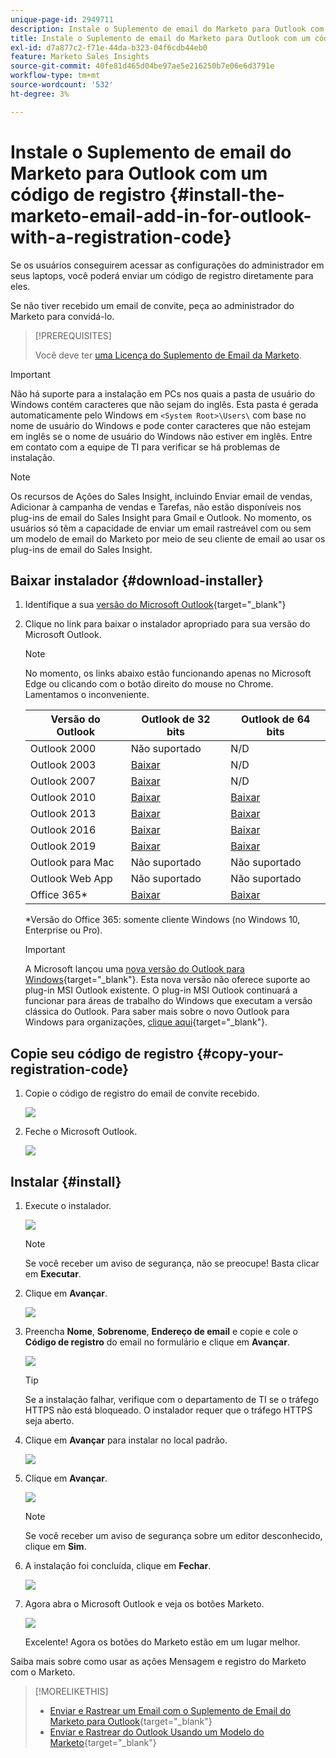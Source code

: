 ```yaml
---
unique-page-id: 2949711
description: Instale o Suplemento de email do Marketo para Outlook com um código de registro - Documentação do Marketo - Documentação do produto
title: Instale o Suplemento de email do Marketo para Outlook com um código de registro
exl-id: d7a877c2-f71e-44da-b323-04f6cdb44eb0
feature: Marketo Sales Insights
source-git-commit: 40fe81d465d04be97ae5e216250b7e06e6d3791e
workflow-type: tm+mt
source-wordcount: '532'
ht-degree: 3%

---
```


# Instale o Suplemento de email do Marketo para Outlook com um código de registro {#install-the-marketo-email-add-in-for-outlook-with-a-registration-code}

Se os usuários conseguirem acessar as configurações do administrador em seus laptops, você poderá enviar um código de registro diretamente para eles.

Se não tiver recebido um email de convite, peça ao administrador do Marketo para convidá-lo.

>[!PREREQUISITES]
>
>Você deve ter [uma Licença do Suplemento de Email da Marketo](/help/marketo/product-docs/marketo-sales-insight/msi-outlook-plugin/issue-a-marketo-email-add-in-license.md).

>[!IMPORTANT]
>
>Não há suporte para a instalação em PCs nos quais a pasta de usuário do Windows contém caracteres que não sejam do inglês. Esta pasta é gerada automaticamente pelo Windows em `<System Root>\Users\` com base no nome de usuário do Windows e pode conter caracteres que não estejam em inglês se o nome de usuário do Windows não estiver em inglês. Entre em contato com a equipe de TI para verificar se há problemas de instalação.

>[!NOTE]
>
>Os recursos de Ações do Sales Insight, incluindo Enviar email de vendas, Adicionar à campanha de vendas e Tarefas, não estão disponíveis nos plug-ins de email do Sales Insight para Gmail e Outlook. No momento, os usuários só têm a capacidade de enviar um email rastreável com ou sem um modelo de email do Marketo por meio de seu cliente de email ao usar os plug-ins de email do Sales Insight.

## Baixar instalador {#download-installer}

1. Identifique a sua [versão do Microsoft Outlook](https://support.office.com/en-us/article/what-version-of-outlook-do-i-have-b3a9568c-edb5-42b9-9825-d48d82b2257c){target="_blank"}

1. Clique no link para baixar o instalador apropriado para sua versão do Microsoft Outlook.

   >[!NOTE]
   >
   >No momento, os links abaixo estão funcionando apenas no Microsoft Edge ou clicando com o botão direito do mouse no Chrome. Lamentamos o inconveniente.

   | Versão do Outlook | Outlook de 32 bits | Outlook de 64 bits |
   |---|---|---|
   | Outlook 2000 | Não suportado | N/D |
   | Outlook 2003 | [Baixar](https://munchkin.marketo.net/MarketoAddInSetup32.msi) | N/D |
   | Outlook 2007 | [Baixar](https://munchkin.marketo.net/MarketoAddInSetup32.msi) | N/D |
   | Outlook 2010 | [Baixar](https://munchkin.marketo.net/MarketoAddInSetup32.msi) | [Baixar](https://munchkin.marketo.net/MarketoAddInSetup64.msi) |
   | Outlook 2013 | [Baixar](https://munchkin.marketo.net/MarketoAddInSetup32.msi) | [Baixar](https://munchkin.marketo.net/MarketoAddInSetup64.msi) |
   | Outlook 2016 | [Baixar](https://munchkin.marketo.net/MarketoAddInSetup32.msi) | [Baixar](https://munchkin.marketo.net/MarketoAddInSetup64.msi) |
   | Outlook 2019 | [Baixar](https://munchkin.marketo.net/MarketoAddInSetup32.msi) | [Baixar](https://munchkin.marketo.net/MarketoAddInSetup64.msi) |
   | Outlook para Mac | Não suportado | Não suportado |
   | Outlook Web App | Não suportado | Não suportado |
   | Office 365* | [Baixar](https://munchkin.marketo.net/MarketoAddInSetup32.msi) | [Baixar](https://munchkin.marketo.net/MarketoAddInSetup64.msi) |

   *Versão do Office 365: somente cliente Windows (no Windows 10, Enterprise ou Pro).

   >[!IMPORTANT]
   >
   >A Microsoft lançou uma [nova versão do Outlook para Windows](https://techcommunity.microsoft.com/t5/outlook-blog/new-outlook-for-windows-now-available/ba-p/3932068){target="_blank"}. Esta nova versão não oferece suporte ao plug-in MSI Outlook existente. O plug-in MSI Outlook continuará a funcionar para áreas de trabalho do Windows que executam a versão clássica do Outlook. Para saber mais sobre o novo Outlook para Windows para organizações, [clique aqui](https://techcommunity.microsoft.com/t5/outlook-blog/the-new-outlook-for-windows-for-organization-admins/ba-p/3929169){target="_blank"}.

## Copie seu código de registro {#copy-your-registration-code}

1. Copie o código de registro do email de convite recebido.

   ![](assets/image2016-7-22-10-3a45-3a10.png)

1. Feche o Microsoft Outlook.

   ![](assets/ent-key-close-outlook-hand.png)

## Instalar {#install}

1. Execute o instalador.

   ![](assets/image2016-7-25-10-3a23-3a33.png)

   >[!NOTE]
   >
   >Se você receber um aviso de segurança, não se preocupe! Basta clicar em **Executar**.

1. Clique em **Avançar**.

   ![](assets/welcome-to-the-setup-wizard-hand.png)

1. Preencha **Nome**, **Sobrenome**, **Endereço de email** e copie e cole o **Código de registro** do email no formulário e clique em **Avançar**.

   ![](assets/enter-your-information-hands.png)

   >[!TIP]
   >
   >Se a instalação falhar, verifique com o departamento de TI se o tráfego HTTPS não está bloqueado. O instalador requer que o tráfego HTTPS seja aberto.

1. Clique em **Avançar** para instalar no local padrão.

   ![](assets/select-installation-folder-hand.png)

1. Clique em **Avançar**.

   ![](assets/confirm-installation-hand.png)

   >[!NOTE]
   >
   >Se você receber um aviso de segurança sobre um editor desconhecido, clique em **Sim**.

1. A instalação foi concluída, clique em **Fechar**.

   ![](assets/image2014-9-23-15-3a52-3a11.png)

1. Agora abra o Microsoft Outlook e veja os botões Marketo.

   ![](assets/image2016-8-24-15-3a47-3a38.png)

   Excelente! Agora os botões do Marketo estão em um lugar melhor.

Saiba mais sobre como usar as ações Mensagem e registro do Marketo com o Marketo.

>[!MORELIKETHIS]
>
>* [Enviar e Rastrear um Email com o Suplemento de Email do Marketo para Outlook](/help/marketo/product-docs/marketo-sales-insight/msi-outlook-plugin/send-and-track-an-email-with-the-email-add-in-for-outlook.md){target="_blank"}
>* [Enviar e Rastrear do Outlook Usando um Modelo do Marketo](/help/marketo/product-docs/marketo-sales-insight/msi-outlook-plugin/send-and-track-from-outlook-using-a-marketo-template.md){target="_blank"}
